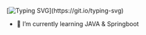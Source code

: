 [![Typing SVG](https://readme-typing-svg.demolab.com?font=Nabla&size=50&pause=1000&color=F7D318&width=700&height=100&lines=Welcome+to+my+world+~)](https://git.io/typing-svg)
<!-- Typing SVG
     : https://readme-typing-svg.demolab.com/demo/?font=Bungee+Tint&size=50&color=F7D318&width=700&height=100&lines=Welcome+to+my+world+!
-->
- 🌱 I’m currently learning JAVA & Springboot

<!--
**JJIN0323/JJIN0323** is a ✨ _special_ ✨ repository because its `README.md` (this file) appears on your GitHub profile.

Here are some ideas to get you started:

- 🔭 I’m currently working on ...
- 🌱 I’m currently learning ...
- 👯 I’m looking to collaborate on ...
- 🤔 I’m looking for help with ...
- 💬 Ask me about ...
- 📫 How to reach me: ...
- 😄 Pronouns: ...
- ⚡ Fun fact: ...
-->
